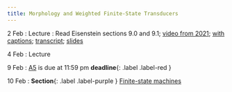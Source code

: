 ```yaml
---
title: Morphology and Weighted Finite-State Transducers
---
```


2 Feb
: Lecture
  : Read Eisenstein sections 9.0 and 9.1; [video from 2021](https://drive.google.com/file/d/1MDj3JUBecLOqCMApOWlxG0ZOxmZcQC20/view?usp=sharing); [with captions](https://drive.google.com/file/d/1zXXPwAFycgIRK-25TctN5IIvo7W2H-ii/view?usp=sharing); [transcript](https://drive.google.com/file/d/16DyBtGwSOUHVcSMN-hvCWsc0awCyX_n2/view?usp=sharing); [slides](https://drive.google.com/file/d/1ejcGyncrh5lSe_P7TRX8Slj_roZUWq2p/view?usp=sharing) 

4 Feb
: Lecture

9 Feb
  : [A5](assets/docs/A5.pdf) is due at 11:59 pm **deadline**{: .label .label-red }

10 Feb
: **Section**{: .label .label-purple } [Finite-state machines](#)

